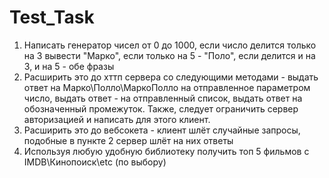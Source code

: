 # Test_Task
 
1. Написать генератор чисел от 0 до 1000, если число делится только на 3 вывести "Марко", если только на 5 - "Поло", если делится и на 3, и на 5 - обе фразы
2. Расширить это до хттп сервера со следующими методами - выдать ответ на Марко\Полло\МаркоПолло на отправленное параметром число, выдать ответ - на отправленный список, выдать ответ на обозначенный промежуток. Также, следует ограничить сервер авторизацией и написать для этого клиент.
3. Расширить это до вебсокета - клиент шлёт случайные запросы, подобные в пункте 2 сервер шлёт на них ответы
4. Используя любую удобную библиотеку получить топ 5 фильмов с IMDB\Кинопоиск\etc (по выбору)
